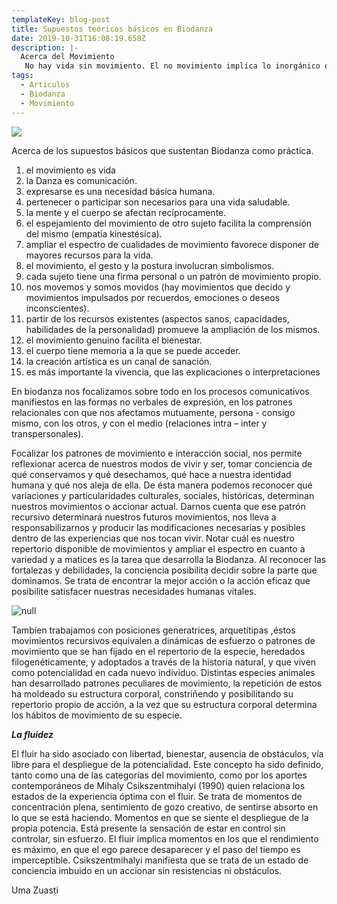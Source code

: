 ```yaml
---
templateKey: blog-post
title: Supuestos teóricos básicos en Biodanza
date: 2019-10-31T16:08:19.658Z
description: |-
  Acerca del Movimiento 
   No hay vida sin movimiento. El no movimiento implica lo inorgánico o la muerte. Somos seres auto-movientes. Nos movemos desde una fuerza interior que nos impulsa. En este sentido somos autónomos. También nos pueden mover como a cualquier otro tipo de cuerpo. Llegamos a decidir algunos de nuestros movimientos a la vez que somos movidos, por las fuerzas del “ello”.
tags:
  - Articulos
  - Biodanza
  - Movimiento
---
```

![](/img/dattatreya-patra-roghbrtrg28-unsplash.jpg)

Acerca de los supuestos básicos que sustentan Biodanza como práctica.

1. el movimiento es vida 
2. la Danza es comunicación. 
3. expresarse es una necesidad básica humana. 
4. pertenecer o participar son necesarios para una vida saludable. 
5. la mente y el cuerpo se afectan recíprocamente. 
6. el espejamiento del movimiento de otro sujeto facilita la comprensión del mismo (empatía kinestésica). 
7. ampliar el espectro de cualidades de movimiento favorece disponer de mayores recursos para la vida. 
8. el movimiento, el gesto y la postura involucran simbolismos. 
9. cada sujeto tiene una firma personal o un patrón de movimiento propio. 
10. nos movemos y somos movidos (hay movimientos que decido y movimientos impulsados por recuerdos, emociones o deseos inconscientes). 
11. partir de los recursos existentes (aspectos sanos, capacidades, habilidades de la personalidad) promueve la ampliación de los mismos. 
12. el movimiento genuino facilita el bienestar. 
13. el cuerpo tiene memoria a la que se puede acceder. 
14. la creación artística es un canal de sanación. 
15. es más importante la vivencia, que las explicaciones o interpretaciones

En biodanza nos  focalizamos sobre todo en los procesos comunicativos manifiestos en las formas no verbales de expresión, en los patrones relacionales con que nos afectamos mutuamente, persona - consigo mismo,  con los otros, y con el medio (relaciones intra – inter y transpersonales). 

Focalizar los patrones de movimiento e interacción social, nos permite reflexionar acerca de nuestros modos de vivir y ser, tomar conciencia de qué conservamos y qué desechamos, qué hace a nuestra identidad humana y qué nos aleja de ella. De ésta manera podemos reconocer qué variaciones y particularidades culturales, sociales, históricas, determinan nuestros movimientos o accionar actual. Darnos cuenta que ese patrón recursivo determinará nuestros futuros movimientos, nos lleva a responsabilizarnos y producir las modificaciones necesarias y posibles dentro de las experiencias que nos tocan vivir. Notar cuál es nuestro repertorio disponible de movimientos y ampliar el espectro en cuanto a variedad y a matices es la tarea que desarrolla la Biodanza. Al reconocer las fortalezas y debilidades, la conciencia posibilita decidir sobre la parte que dominamos. Se trata de encontrar la mejor acción o la acción eficaz que posibilite satisfacer nuestras necesidades humanas vitales. 

![null](/img/dattatreya-patra-roghbrtrg28-unsplash.jpg)

Tambíen trabajamos con posiciones generatrices, arquetítipas ,éstos movimientos recursivos equivalen a dinámicas de esfuerzo o patrones de movimiento que se han fijado en el repertorio de la especie, heredados filogenéticamente, y adoptados a través de la historia natural, y que viven como potencialidad en cada nuevo individuo. Distintas especies animales han desarrollado patrones peculiares de movimiento, la repetición de estos ha moldeado su estructura corporal, constriñendo y posibilitando su repertorio propio de acción, a la vez que su estructura corporal determina los hábitos de movimiento de su especie.  

**_La fluidez_**

El fluir ha sido asociado con libertad, bienestar, ausencia de obstáculos, vía libre para el despliegue de la potencialidad. Este concepto ha sido definido, tanto como una de las categorías del movimiento, como por los aportes contemporáneos de Mihaly Csikszentmihalyi (1990) quien relaciona los estados de la experiencia óptima con el fluir. Se trata de momentos de concentración plena, sentimiento de gozo creativo, de sentirse absorto en lo que se está haciendo. Momentos en que se siente el despliegue de la propia potencia. Está presente la sensación de estar en control sin controlar, sin esfuerzo. El fluir implica momentos en los que el rendimiento es máximo, en que el ego parece desaparecer y el paso del tiempo es imperceptible. Csikszentmihalyi manifiesta que se trata de un estado de conciencia imbuido en un accionar sin resistencias ni obstáculos.

Uma Zuasti
